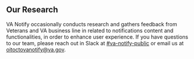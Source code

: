 ## Our Research

VA Notify occasionally conducts research and gathers feedback from Veterans and VA business line in related to notifications content and functionalities, in order to enhance user experience. If you have questions to our team, please reach out in Slack at [#va-notify-public](https://join.slack.com/share/enQtNjc2OTk4MjE1MTg4OS00MGJkYThmZGU5YWRjZTZkMTNkZTIwYTRiNzkxMjdlMDYwNGNiZjIzYTI0NjgxYzYzNjFhNDgwZWJkNDY3ZDFi) or email us at oitoctovanotify@va.gov.
